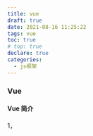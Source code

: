 ```yaml
---
title: vue
draft: true
date: 2021-08-16 11:25:22
tags: vue
toc: true
# top: true
declare: true
categories:
  - js框架
---
```


### Vue

#### Vue 简介

1，

<!-- more -->
